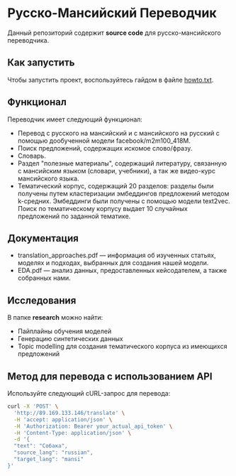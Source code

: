 # Русско-Мансийский Переводчик

Данный репозиторий содержит **source code** для русско-мансийского переводчика.

## Как запустить

Чтобы запустить проект, воспользуйтесь гайдом в файле [howto.txt](howto.txt).

## Функционал
Переводчик имеет следующий функционал:
- Перевод с русского на мансийский и с мансийского на русский с помощью дообученной модели facebook/m2m100_418M.
- Поиск предложений, содержащих искомое слово/фразу.
- Словарь.
- Раздел "полезные материалы", содержащий литературу, связанную с мансийским языком (словари, учебники), а так же видео-курс мансийского языка.
- Тематический корпус, содержащий 20 разделов: разделы были получены путем кластеризации эмбеддингов предложений методом k-средних. Эмбеддинги были получены с помощью модели text2vec. Поиск по тематическому корпусу выдает 10 случайных предложений по заданной тематике.

## Документация

- translation_approaches.pdf — информация об изученных статьях, моделях и подходах, выбранных для создания нашей модели.
- EDA.pdf — анализ данных, предоставленных кейсодателем, а также собранных нами.

## Исследования

В папке **research** можно найти:
- Пайплайны обучения моделей
- Генерацию синтетических данных
- Topic modelling для создания тематического корпуса из имеющихся предложений

## Метод для перевода с использованием API

Используйте следующий cURL-запрос для перевода:

```bash
curl -X 'POST' \
  'http://89.169.133.146/translate' \
  -H 'accept: application/json' \
  -H 'Authorization: Bearer your_actual_api_token' \
  -H 'Content-Type: application/json' \
  -d '{
  "text": "Собака",
  "source_lang": "russian",
  "target_lang": "mansi"
}'
```